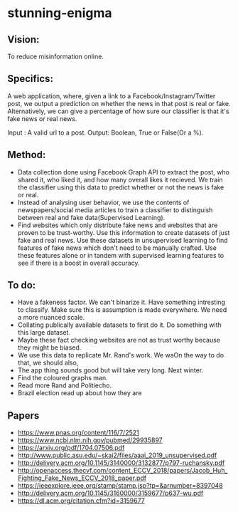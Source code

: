 # stunning-enigma

## Vision:

To reduce misinformation online.

## Specifics:

A web application, where, given a link to a Facebook/Instagram/Twitter post, we output a prediction on whether the news in that post is real or fake. Alternatively, we can give a percentage of how sure our classifier is that it's fake news or real news.

Input : A valid url to a post.
Output: Boolean, True or False(Or a %).

## Method:

- Data collection done using Facebook Graph API to extract the post, who shared it, who liked it, and how many overall likes it recieved. We train the classifier using this data to predict whether or not the news is fake or real.
- Instead of analysing user behavior, we use the contents of newspapers/social media articles to train a classifier to distinguish between real and fake data(Supervised Learning).
- Find websites which only distribute fake news and websites that are proven to be trust-worthy. Use this information to create datasets of just fake and real news. Use these datasets in unsupervised learning to find features of fake news which don't need to be manually crafted. Use these features alone or in tandem with supervised learning features to see if there is a boost in overall accuracy.

## To do:

- Have a fakeness factor. We can't binarize it. Have something intresting to classify. Make sure this is assumption is made everywhere. We need a more nuanced scale.
- Collating publically available datasets to first do it. Do something with this large dataset.
- Maybe these fact checking websites are not as trust worthy because they might be biased.
- We use this data to replicate Mr. Rand's work. We waOn the way to do that, we should also, 
- The app thing sounds good but will take very long. Next winter.
- Find the coloured graphs man.
- Read more Rand and Politiecho.
- Brazil election read up about how they are


## Papers
- https://www.pnas.org/content/116/7/2521
- https://www.ncbi.nlm.nih.gov/pubmed/29935897
- https://arxiv.org/pdf/1704.07506.pdf
- http://www.public.asu.edu/~skai2/files/aaai_2019_unsupervised.pdf
- http://delivery.acm.org/10.1145/3140000/3132877/p797-ruchansky.pdf
- http://openaccess.thecvf.com/content_ECCV_2018/papers/Jacob_Huh_Fighting_Fake_News_ECCV_2018_paper.pdf
- https://ieeexplore.ieee.org/stamp/stamp.jsp?tp=&arnumber=8397048
- http://delivery.acm.org/10.1145/3160000/3159677/p637-wu.pdf
- https://dl.acm.org/citation.cfm?id=3159677
